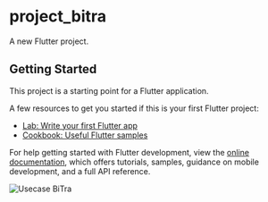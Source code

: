 # project_bitra

A new Flutter project.

## Getting Started

This project is a starting point for a Flutter application.

A few resources to get you started if this is your first Flutter project:

- [Lab: Write your first Flutter app](https://docs.flutter.dev/get-started/codelab)
- [Cookbook: Useful Flutter samples](https://docs.flutter.dev/cookbook)

For help getting started with Flutter development, view the
[online documentation](https://docs.flutter.dev/), which offers tutorials,
samples, guidance on mobile development, and a full API reference.

![Usecase BiTra](https://github.com/Egyputrap7/090_BiTra/assets/96332093/a24de635-19c7-4aad-b5c1-b8f67649ebc9)
